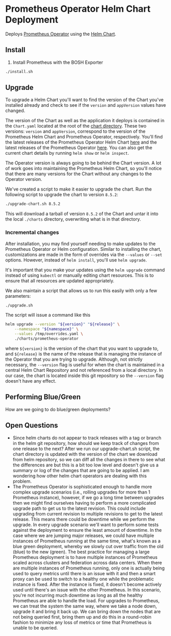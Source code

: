 # Prometheus Operator Helm Chart Deployment

Deploys [Prometheus Operator](https://github.com/coreos/prometheus-operator) using the [Helm Chart](https://github.com/helm/charts/tree/master/stable/prometheus-operator).

## Install

1. Install Prometheus with the BOSH Exporter

```bash
./install.sh
```

## Upgrade

To upgrade a Helm Chart you'll want to find the version of the Chart you've installed already and check to see if the `version` and `appVersion` values have changed.

The version of the Chart as well as the application it deploys is contained in the `Chart.yaml` located at the root of the [chart directory](./charts/prometheus-operator/Chart.yaml). These two versions: `version` and `appVersion`, correspond to the version of the Prometheus Helm Chart and Prometheus Operator, respectively. You'll find the latest releases of the Prometheus Operator Helm Chart [here](https://hub.helm.sh/charts/stable/prometheus-operator) and the latest releases of the Prometheus Operator [here](https://github.com/coreos/prometheus-operator/releases). You can also get the current chart details by running `helm show` or `helm inspect`.

The Operator version is always going to be behind the Chart version. A lot of work goes into maintaining the Prometheus Helm Chart, so you'll notice that there are many versions for the Chart without any changes to the Operator version.

We've created a script to make it easier to upgrade the chart. Run the following script to upgrade the chart to version `8.5.2`:

```bash
./upgrade-chart.sh 8.5.2
```

This will download a tarball of version `8.5.2` of the Chart and untar it into the local `./charts` directory, overwriting what is in that directory.

### Incremental changes

After installation, you may find yourself needing to make updates to the Prometheus Operator or Helm configuration. Similar to installing the chart, customizations are made in the form of overrides via the `--values` or `--set` options. However, instead of `helm install`, you'll use `helm upgrade`.

It's important that you make your updates using the `helm upgrade` command instead of using `kubectl` or manually editing chart resources. This is to ensure that all resources are updated appropriately.

We also maintain a script that allows us to run this easily with only a few parameters:

```bash
./upgrade.sh
```

The script will issue a command like this

```bash
helm upgrade --version "${version}" "${release}" \
    --namespace "${namespace}" \
    --values /tmp/overrides.yaml \
    ./charts/prometheus-operator
```

where `${version}` is the version of the chart that you want to upgrade to, and `${release}` is the name of the release that is managing the instance of the Operator that you are trying to upgrade. Although, not strictly necessary, the `--version` flag is useful for when the chart is maintained in a central Helm Chart Repository and not referenced from a local directory. In our case, the chart is located inside this git repository so the `--version` flag doesn't have any effect.

## Performing Blue/Green

How are we going to do blue/green deployments?

## Open Questions

- Since helm charts do not appear to track releases with a tag or branch in the helm git repository, how should we keep track of changes from one release to the next? After we run our upgrade-chart.sh script, the chart directory is updated with the version of the chart we download from helm repository, so we can diff all the changes in there to see what the differences are but this is a bit too low level and doesn't give us a summary or log of the changes that are going to be applied. I am wondering how other helm chart operators are dealing with this problem.
- The Prometheus Operator is sophisticated enough to handle more complex upgrade scenarios (i.e., rolling upgrades for more than 1 Prometheus instance), however, if we go a long time between upgrades then we might find ourselves having to perform a more complicated upgrade path to get us to the latest revision. This could include upgrading from current revision to multiple revisions to get to the latest release. This means there could be downtime while we perform the upgrade. In every upgrade scenario we'll want to perform some tests against the deployment to ensure the least amount of downtime. In the case where we are jumping major releases, we could have multiple instances of Prometheus running at the same time, what's known as a blue green deployment, whereby we slowly cut over traffic from the old (blue) to the new (green).  The best practice for managing a large Prometheus deployment is to have multiple instances of Prometheus scaled across clusters and federation across data centers. When there are multiple instances of Prometheus running, only one is actually being used to query metrics until there is an issue with it and then a smart proxy can be used to switch to a healthy one while the problematic instance is fixed. After the instance is fixed, it doesn't become actively used until there's an issue with the other Prometheus. In this scenario, you're not incurring much downtime as long as all the healthy Prometheus are able to handle the load. For upgrades to Prometheus, we can treat the system the same way, where we take a node down, upgrade it and bring it back up. We can bring down the nodes that are not being queried first, bring them up and do this in a round-robin fashion to minimize any loss of metrics or time that Prometheus is unable to be queried.

